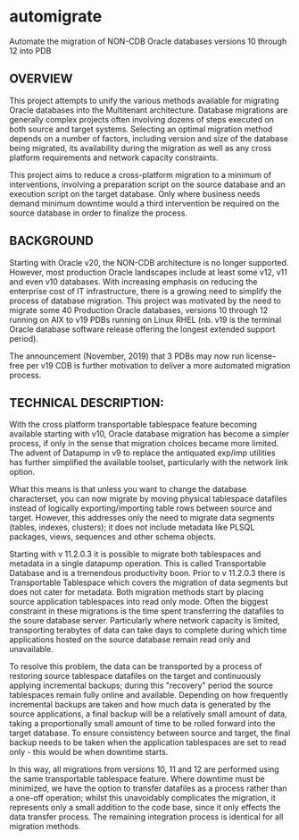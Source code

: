 # automigrate
Automate the migration of NON-CDB Oracle databases versions 10 through 12 into PDB

OVERVIEW
--------
This project attempts to unify the various methods available for migrating Oracle databases into the Multitenant architecture. 
Database migrations are generally complex projects often involving dozens of steps executed on both source and target systems. Selecting an optimal migration method depends on a number of factors, including version and size of the database being migrated, its availability during the migration as well as any cross platform requirements and network capacity constraints.

This project aims to reduce a cross-platform migration to a minimum of interventions, involving a preparation script on the source database and an execution script on the target database. Only where business needs demand minimum downtime would a third intervention be required on the source database in order to finalize the process.

BACKGROUND
----------
Starting with Oracle v20, the NON-CDB architecture is no longer supported. However, most production Oracle landscapes include at least some v12, v11 and even v10 databases. With increasing emphasis on reducing the enterprise cost of IT infrastructure, there is a growing need to simplify the process of database migration. This project was motivated by the need to migrate some 40 Production Oracle databases, versions 10 through 12 running on AIX to v19 PDBs running on Linux RHEL (nb. v19 is the terminal Oracle database software release offering the longest extended support period). 

The announcement (November, 2019) that 3 PDBs may now run license-free per v19 CDB is further motivation to deliver a more automated migration process.

TECHNICAL DESCRIPTION:
----------------------
With the cross platform transportable tablespace feature becoming available starting with v10, Oracle database migration has become a simpler process, if only in the sense that migration choices became more limited. The advent of Datapump in v9 to replace the antiquated exp/imp utilities has further simplified the available toolset, particularly with the network link option.

What this means is that unless you want to change the database characterset, you can now migrate by moving physical tablespace datafiles instead of logically exporting/importing table rows between source and target. However, this addresses only the need to migrate data segments (tables, indexes, clusters); it does not include metadata like PLSQL packages, views, sequences and other schema objects.

Starting with v 11.2.0.3 it is possible to migrate both tablespaces and metadata in a single datapump operation. This is called Transportable Database and is a tremendous productivity boon. Prior to v 11.2.0.3 there is Transportable Tablespace which covers the migration of data segments but does not cater for metadata. Both migration methods start by placing source application tablespaces into read only mode. Often the biggest constraint in these migrations is the time spent transferring the datafiles to the soure database server. Particularly where network capacity is limited, transporting terabytes of data can take days to complete during which time applications hosted on the source database remain read only and unavailable.

To resolve this problem, the data can be transported by a process of restoring source tablespace datafiles on the target and continuously applying incremental backups; during this "recovery" period the source tablespaces remain fully online and available. Depending on how frequently incremental backups are taken and how much data is generated by the source applications, a final backup will be a relatively small amount of data, taking a proportionally small amount of time to be rolled forward into the target database. To ensure consistency between source and target, the final backup needs to be taken when the application tablespaces are set to read only - this would be when downtime starts.

In this way, all migrations from versions 10, 11 and 12 are performed using the same transportable tablespace feature. Where downtime must be minimized, we have the option to transfer datafiles as a process rather than a one-off operation; whilst this unavoidably complicates the migration, it represents only a small addition to the code base, since it only effects the data transfer process. The remaining integration process is identical for all migration methods.

